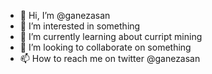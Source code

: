- 👋 Hi, I’m @ganezasan
- 👀 I’m interested in something
- 🌱 I’m currently learning about curript mining
- 💞️ I’m looking to collaborate on something
- 📫 How to reach me on twitter @ganezasan

<!---
ganezasan/ganezasan is a ✨ special ✨ repository because its `README.md` (this file) appears on your GitHub profile.
You can click the Preview link to take a look at your changes.
--->
